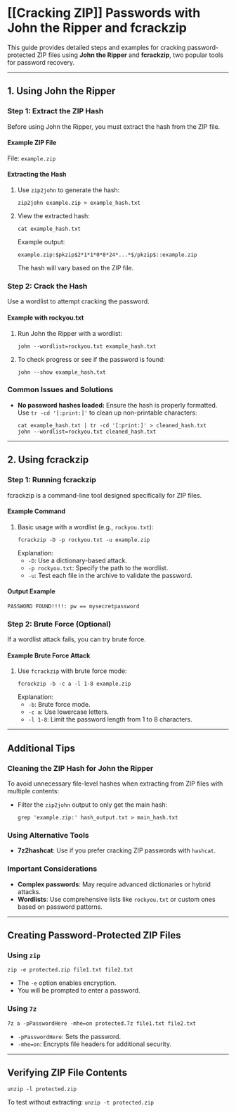 # [[Cracking ZIP]] Passwords with John the Ripper and fcrackzip
This guide provides detailed steps and examples for cracking password-protected ZIP files using **John the Ripper** and **fcrackzip**, two popular tools for password recovery.

---
## 1. Using John the Ripper
### Step 1: Extract the ZIP Hash
Before using John the Ripper, you must extract the hash from the ZIP file.
#### Example ZIP File
File: `example.zip`

#### Extracting the Hash
1. Use `zip2john` to generate the hash:
    ```
    zip2john example.zip > example_hash.txt
    ```
2. View the extracted hash:
    ```
    cat example_hash.txt
    ```
    Example output:
    ```
    example.zip:$pkzip$2*1*1*0*8*24*...*$/pkzip$::example.zip
    ```
    The hash will vary based on the ZIP file.
### Step 2: Crack the Hash
Use a wordlist to attempt cracking the password.
#### Example with rockyou.txt
1. Run John the Ripper with a wordlist:
    ```
    john --wordlist=rockyou.txt example_hash.txt
    ```
2. To check progress or see if the password is found:
    ```
    john --show example_hash.txt
    ```
### Common Issues and Solutions
- **No password hashes loaded:** Ensure the hash is properly formatted. Use `tr -cd '[:print:]'` to clean up non-printable characters:
    ```
    cat example_hash.txt | tr -cd '[:print:]' > cleaned_hash.txt
    john --wordlist=rockyou.txt cleaned_hash.txt
    ```
---
## 2. Using fcrackzip
### Step 1: Running fcrackzip
fcrackzip is a command-line tool designed specifically for ZIP files.
#### Example Command
1. Basic usage with a wordlist (e.g., `rockyou.txt`):
    ```
    fcrackzip -D -p rockyou.txt -u example.zip
    ```
    Explanation:
    - `-D`: Use a dictionary-based attack.
    - `-p rockyou.txt`: Specify the path to the wordlist.
    - `-u`: Test each file in the archive to validate the password.
#### Output Example
```
PASSWORD FOUND!!!!: pw == mysecretpassword
```
### Step 2: Brute Force (Optional)
If a wordlist attack fails, you can try brute force.
#### Example Brute Force Attack
1. Use `fcrackzip` with brute force mode:
    ```
    fcrackzip -b -c a -l 1-8 example.zip
    ```
    Explanation:
    - `-b`: Brute force mode.
    - `-c a`: Use lowercase letters.        
    - `-l 1-8`: Limit the password length from 1 to 8 characters.

---
## Additional Tips
### Cleaning the ZIP Hash for John the Ripper
To avoid unnecessary file-level hashes when extracting from ZIP files with multiple contents:
- Filter the `zip2john` output to only get the main hash:
    ```
    grep 'example.zip:' hash_output.txt > main_hash.txt
    ```
### Using Alternative Tools
- **7z2hashcat**: Use if you prefer cracking ZIP passwords with `hashcat`.
### Important Considerations
- **Complex passwords**: May require advanced dictionaries or hybrid attacks.
- **Wordlists**: Use comprehensive lists like `rockyou.txt` or custom ones based on password patterns.
    

---

## Creating Password-Protected ZIP Files
### Using `zip`
```
zip -e protected.zip file1.txt file2.txt
```
- The `-e` option enables encryption.
- You will be prompted to enter a password.
### Using `7z`
```
7z a -pPasswordHere -mhe=on protected.7z file1.txt file2.txt
```
- `-pPasswordHere`: Sets the password.
- `-mhe=on`: Encrypts file headers for additional security.

---
## Verifying ZIP File Contents
```
unzip -l protected.zip
```
To test without extracting:
`unzip -t protected.zip`